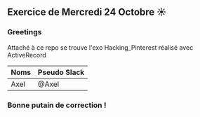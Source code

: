 ## Exercice de Mercredi 24 Octobre :sunny:
### Greetings

<p>Attaché à ce repo se trouve l'exo Hacking_Pinterest réalisé avec ActiveRecord</strong></p>

Noms | Pseudo Slack
------------ | -------------
Axel | @Axel

### Bonne putain de correction !
